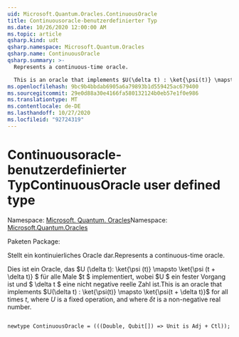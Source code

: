 ```yaml
---
uid: Microsoft.Quantum.Oracles.ContinuousOracle
title: Continuousoracle-benutzerdefinierter Typ
ms.date: 10/26/2020 12:00:00 AM
ms.topic: article
qsharp.kind: udt
qsharp.namespace: Microsoft.Quantum.Oracles
qsharp.name: ContinuousOracle
qsharp.summary: >-
  Represents a continuous-time oracle.

  This is an oracle that implements $U(\delta t) : \ket{\psi(t)} \mapsto \ket{\psi(t + \delta t)}$ for all times $t$, where $U$ is a fixed operation, and where $\delta t$ is a non-negative real number.
ms.openlocfilehash: 9bc9b4bbdab6905a6a79893b1d559425ac679400
ms.sourcegitcommit: 29e0d88a30e4166fa580132124b0eb57e1f0e986
ms.translationtype: MT
ms.contentlocale: de-DE
ms.lasthandoff: 10/27/2020
ms.locfileid: "92724319"
---
```

# <a name="continuousoracle-user-defined-type"></a><span data-ttu-id="ef3a2-102">Continuousoracle-benutzerdefinierter Typ</span><span class="sxs-lookup"><span data-stu-id="ef3a2-102">ContinuousOracle user defined type</span></span>

<span data-ttu-id="ef3a2-103">Namespace: [Microsoft. Quantum. Oracles](xref:Microsoft.Quantum.Oracles)</span><span class="sxs-lookup"><span data-stu-id="ef3a2-103">Namespace: [Microsoft.Quantum.Oracles](xref:Microsoft.Quantum.Oracles)</span></span>

<span data-ttu-id="ef3a2-104">Paketen [](https://nuget.org/packages/)</span><span class="sxs-lookup"><span data-stu-id="ef3a2-104">Package: [](https://nuget.org/packages/)</span></span>


<span data-ttu-id="ef3a2-105">Stellt ein kontinuierliches Oracle dar.</span><span class="sxs-lookup"><span data-stu-id="ef3a2-105">Represents a continuous-time oracle.</span></span>

<span data-ttu-id="ef3a2-106">Dies ist ein Oracle, das $U (\delta t): \ket{\psi (t)} \mapsto \ket{\psi (t + \delta t)} $ für alle Male $t $ implementiert, wobei $U $ ein fester Vorgang ist und $ \delta t $ eine nicht negative reelle Zahl ist.</span><span class="sxs-lookup"><span data-stu-id="ef3a2-106">This is an oracle that implements $U(\delta t) : \ket{\psi(t)} \mapsto \ket{\psi(t + \delta t)}$ for all times $t$, where $U$ is a fixed operation, and where $\delta t$ is a non-negative real number.</span></span>

```qsharp

newtype ContinuousOracle = (((Double, Qubit[]) => Unit is Adj + Ctl));
```


